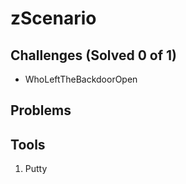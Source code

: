 # zScenario

## Challenges (Solved 0 of 1)
- WhoLeftTheBackdoorOpen

## Problems

## Tools
1. Putty
